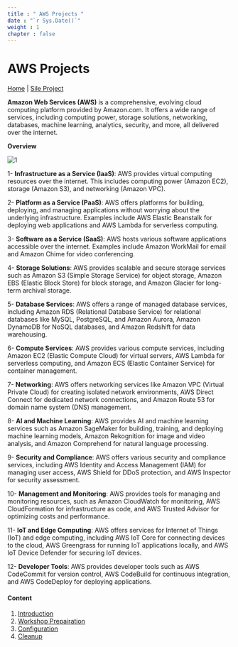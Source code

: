 ```yaml
---
title : " AWS Projects "
date : "`r Sys.Date()`"
weight : 1
chapter : false
---
```


# AWS Projects

[Home](./_index.md) | [Sile Project](./3-config/_index.md) 

**Amazon Web Services (AWS)** is a comprehensive, evolving cloud computing platform provided by Amazon.com. It offers a wide range of services, including computing power, storage solutions, networking, databases, machine learning, analytics, security, and more, all delivered over the internet.

**Overview**
    
![1](/aws-ws/images/1/1.png?featherlight=false&width=90pc)

1- **Infrastructure as a Service (IaaS)**: AWS provides virtual computing resources over the internet. This includes computing power (Amazon EC2), storage (Amazon S3), and networking (Amazon VPC).

2- **Platform as a Service (PaaS)**: AWS offers platforms for building, deploying, and managing applications without worrying about the underlying infrastructure. Examples include AWS Elastic Beanstalk for deploying web applications and AWS Lambda for serverless computing.

3- **Software as a Service (SaaS)**: AWS hosts various software applications accessible over the internet. Examples include Amazon WorkMail for email and Amazon Chime for video conferencing.

4- **Storage Solutions**: AWS provides scalable and secure storage services such as Amazon S3 (Simple Storage Service) for object storage, Amazon EBS (Elastic Block Store) for block storage, and Amazon Glacier for long-term archival storage.

5- **Database Services**: AWS offers a range of managed database services, including Amazon RDS (Relational Database Service) for relational databases like MySQL, PostgreSQL, and Amazon Aurora, Amazon DynamoDB for NoSQL databases, and Amazon Redshift for data warehousing.

6- **Compute Services**: AWS provides various compute services, including Amazon EC2 (Elastic Compute Cloud) for virtual servers, AWS Lambda for serverless computing, and Amazon ECS (Elastic Container Service) for container management.

7- **Networking**: AWS offers networking services like Amazon VPC (Virtual Private Cloud) for creating isolated network environments, AWS Direct Connect for dedicated network connections, and Amazon Route 53 for domain name system (DNS) management.

8- **AI and Machine Learning**: AWS provides AI and machine learning services such as Amazon SageMaker for building, training, and deploying machine learning models, Amazon Rekognition for image and video analysis, and Amazon Comprehend for natural language processing.

9- **Security and Compliance**: AWS offers various security and compliance services, including AWS Identity and Access Management (IAM) for managing user access, AWS Shield for DDoS protection, and AWS Inspector for security assessment.

10- **Management and Monitoring**: AWS provides tools for managing and monitoring resources, such as Amazon CloudWatch for monitoring, AWS CloudFormation for infrastructure as code, and AWS Trusted Advisor for optimizing costs and performance.

11- **IoT and Edge Computing**: AWS offers services for Internet of Things (IoT) and edge computing, including AWS IoT Core for connecting devices to the cloud, AWS Greengrass for running IoT applications locally, and AWS IoT Device Defender for securing IoT devices.

12- **Developer Tools**: AWS provides developer tools such as AWS CodeCommit for version control, AWS CodeBuild for continuous integration, and AWS CodeDeploy for deploying applications.


#### Content

1. [Introduction](/aws-ws/1-intro/)
2. [Workshop Prepairation](/aws-ws/2-prepair/)
3. [Configuration](/aws-ws/3-config)
4. [Cleanup](/aws-ws/4-cleanup/)
